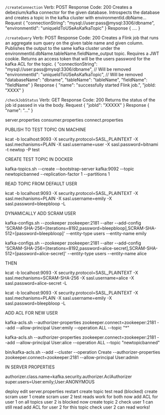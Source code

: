 `/createConnection`
Verb: POST
Response Code: 200
Creates a debezium/kafka connector for the given database. Introspects
the database and creates a topic in the kafka cluster with environmentId.dbName...
Request
{
"connectionString": "mysql://user:pass@mysql:3306/dbname",
"environmentId": "uniqueIdToUSeAsKafkaTopic"
}
Response
{
....
}

`/createQuery`
Verb: POST
Response Code: 200
Creates a Flink job that runs an aggregate sum query on the given
table name and given column. Publishes the output to the same
kafka cluster under the environmentId.dbName.tableName.fieldName_output topic.
Requires a JWT cookie.
Returns an access token that will be the users password for the kafka ACL for
the topic.
{
"connectionString": "mysql://user:pass@mysql:3306/dbname", // Will be removed
"environmentId": "uniqueIdToUSeAsKafkaTopic", // Will be removed
"databaseName": "dbname",
"tableName": "tableName",
"fieldName": "fieldName"
}
Response
{
"name": "successfully started Flink job.",
"jobId: "XXXX"
}

`/checkJobStatus`
Verb: GET
Response Code: 200
Returns the status of the job id passed in via the body.
Request
{ "jobId": "XXXXX" }
Response
{
"name": "..."
}

server.properties
consumer.properties
connect.properties

PUBLISH TO TEST TOPIC ON MACHINE

kcat -b localhost:9093 -X security.protocol=SASL_PLAINTEXT -X sasl.mechanisms=PLAIN -X sasl.username=user -X sasl.password=bitnami -t newtop -P test

CREATE TEST TOPIC IN DOCKER

kafka-topics.sh --create --bootstrap-server kafka:9092 --topic newtopicbanned --replication-factor 1 --partitions 1

READ TOPIC FROM DEFAULT USER

kcat -b localhost:9093 -X security.protocol=SASL_PLAINTEXT -X sasl.mechanisms=PLAIN -X sasl.username=emily -X sasl.password=bleepbloop -L

DYNAMICALLY ADD SCRAM USER

kafka-configs.sh --zookeeper zookeeper:2181 --alter --add-config 'SCRAM-SHA-256=[iterations=8192,password=bleepbloop],SCRAM-SHA-512=[password=bleepbloop]' --entity-type users --entity-name emily

kafka-configs.sh --zookeeper zookeeper:2181 --alter --add-config 'SCRAM-SHA-256=[iterations=8192,password=alice-secret],SCRAM-SHA-512=[password=alice-secret]' --entity-type users --entity-name alice

THEN

kcat -b localhost:9093 -X security.protocol=SASL_PLAINTEXT -X sasl.mechanisms=SCRAM-SHA-256 -X sasl.username=alice -X sasl.password=alice-secret -L

kcat -b localhost:9093 -X security.protocol=SASL_PLAINTEXT -X sasl.mechanisms=PLAIN -X sasl.username=emily -X sasl.password=bleepbloop -L

ADD ACL FOR NEW USER

kafka-acls.sh --authorizer-properties zookeeper.connect=zookeeper:2181 --add --allow-principal User:emily --operation ALL --topic "\*"

kafka-acls.sh --authorizer-properties zookeeper.connect=zookeeper:2181 --add --allow-principal User:alice --operation ALL --topic "newtopicbanned"

bin/kafka-acls.sh --add --cluster --operation Create --authorizer-properties zookeeper.connect=zookeeper:2181 --allow-principal User:admin

IN SERVER PROPERTIES

authorizer.class.name=kafka.security.authorizer.AclAuthorizer
super.users=User:emily;User:ANONYMOUS

deploy
edit server.properties
restart
create topic
test read (blocked)
create scram user 1
create scram user 2
test reads work for both now
add ACL for user 1 on all topics
user 2 is blocked now
create topic 2
check user 1 can still read
add ACL for user 2 for this topic
check user 2 can read
works!
